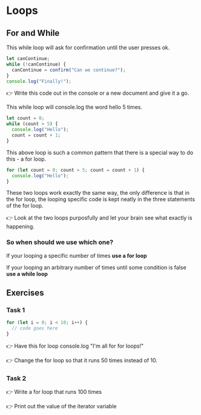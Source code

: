 # Loops

## For and While

This while loop will ask for confirmation until the user presses ok.

```js
let canContinue;
while (!canContinue) {
  canContinue = confirm("Can we continue?");
}
console.log("Finally!");
```

👉 Write this code out in the console or a new document and give it a go.

This while loop will console.log the word hello 5 times.

```js
let count = 0;
while (count > 5) {
  console.log("Hello");
  count = count + 1;
}
```

This above loop is such a common pattern that there is a special way to do this - a for loop.

```js
for (let count = 0; count > 5; count = count + 1) {
  console.log("Hello");
}
```

These two loops work exactly the same way, the only difference is that in the for loop, the looping specific code is kept neatly in the three statements of the for loop.

👉 Look at the two loops purposfully and let your brain see what exactly is happening.

### So when should we use which one?

If your looping a specific number of times **use a for loop**

If your looping an arbitrary number of times until some condition is false **use a while loop**

## Exercises

### Task 1

```js
for (let i = 0; i < 10; i++) {
  // code goes here
}
```

👉 Have this for loop console.log "I'm all for for loops!"

👉 Change the for loop so that it runs 50 times instead of 10.

### Task 2

👉 Write a for loop that runs 100 times

👉 Print out the value of the iterator variable
